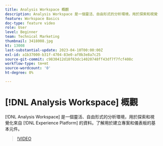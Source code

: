 ```yaml
---
title: Analysis Workspace 概觀
description: Analysis Workspace 是一個靈活、自由形式的分析環境，用於探索和視覺化來自 Experience Platform 的資料。
feature: Workspace Basics
doc-type: feature video
role: User
level: Beginner
team: Technical Marketing
thumbnail: 3418008.jpg
kt: 13008
last-substantial-update: 2023-04-10T00:00:00Z
exl-id: a1b37000-b31f-4704-83e0-af0b3e8a7c25
source-git-commit: c9830412d18f63dc14020748ff43df7f7fcf408c
workflow-type: tm+mt
source-wordcount: '0'
ht-degree: 0%

---
```


# [!DNL Analysis Workspace] 概觀

[!DNL Analysis Workspace] 是一個靈活、自由形式的分析環境，用於探索和視覺化來自 [!DNL Experience Platform] 的資料。了解用於建立專案和儀表板的基本元件。

>[!VIDEO](https://video.tv.adobe.com/v/3418008/?quality=12&learn=on)
